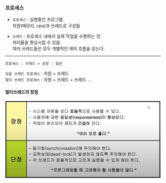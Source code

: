 ### 프로세스  
- `프로세스` : 실행중인 프로그램  
자원(메모리, cpu)과 쓰레드로 구성됨  

- `쓰레드` : 프로세스 내에서 실제 작업을 수행하는 것.  
처리율을 향상시킬 수 있음.  
여러 쓰레드들은 모두 개별적인 제어 흐름을 갖는다.  
---

    프로세스 : 쓰레드 = 공장 : 일꾼  
`싱글 쓰레드 프로세스` : 자원 + 쓰레드  
`멀티 쓰레드 프로세스` : 자원 + 쓰레드 + 쓰레드 ...  

#### 멀티쓰레드의 장점  
![Alt text](<../image/멀티쓰레드의 장단점.JPG>)  
